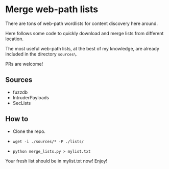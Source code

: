 # Merge web-path lists

There are tons of web-path wordlists for content discovery here around.

Here follows some code to quickly download and merge lists from different location.

The most useful web-path lists, at the best of my knowledge, are already included in the directory `sources\`.

PRs are welcome!

## Sources
 - fuzzdb 
 - IntruderPayloads 
 - SecLists

## How to
- Clone the repo.

- `wget -i ./sources/* -P ./lists/`

- `python merge_lists.py > mylist.txt`

Your fresh list should be in mylist.txt now!
Enjoy!
